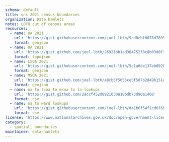 ```yaml
---
schema: default
title: ons 2021 census boundaries
organization: Data hamlets
notes: LBTH cut of census areas
resources:
  - name: OA 2021
    url: 'https://gist.githubusercontent.com/joel-lbth/9cd8cbf8078d78954bb011a0927001a3/raw/cc247b708b2e52c549c03af5923b9dc8d3eec5af/lbth_oa21.geojson'
    format: geojson
  - name: OA 2021
    url: 'https://gist.github.com/joel-lbth/26921bb1ad384752f8c8b03d0f2ec66b/raw/dda37c34103d763d8d0ae2930902615d1b624c15/lbth_oa21.topo.json'
    format: topojson
  - name: LSOA 2021
    url: 'https://gist.githubusercontent.com/joel-lbth/5c1a6de137eb092bff61e82bd37996aa/raw/8ef694d6ddca99ff17353c2391f85f0309382017/lbth_lsoa21_full.geojson'
    format: geojson
  - name: MSOA 2021
    url: 'https://gist.github.com/joel-lbth/a8cb5f5055ce5f507b2d49b151ca19de/raw/7cfb11258d3db1bdd6fb829965d079578b039017/lbth_msoa21_full.geojson'
    format: geojson
  - name: oa to lsoa to msoa to la lookups
    url: 'https://gist.github.com/2accf452d8921030a18bdb73d90a1400'
    format: csv
  - name: oa to ward lookups
    url: 'https://gist.githubusercontent.com/joel-lbth/da1b6f54f1cd076bf7336be7336de04b/raw/2e25cc5c14ae4a7914dcfc0c0a64dc131bab84bd/lbth_oa21_ward_lookup.csv'
    format: csv
license: 'https://www.nationalarchives.gov.uk/doc/open-government-licence/version/3/'
category:
  - spatial, boundaries
maintainer: data-hamlets
---
```

